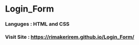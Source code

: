 # Login_Form

### Languges : HTML and CSS

### Visit Site : https://rimakerirem.github.io/Login_Form/